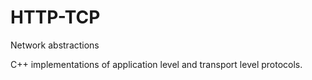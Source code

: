 # HTTP-TCP
Network abstractions

C++ implementations of application level and transport level protocols. 
